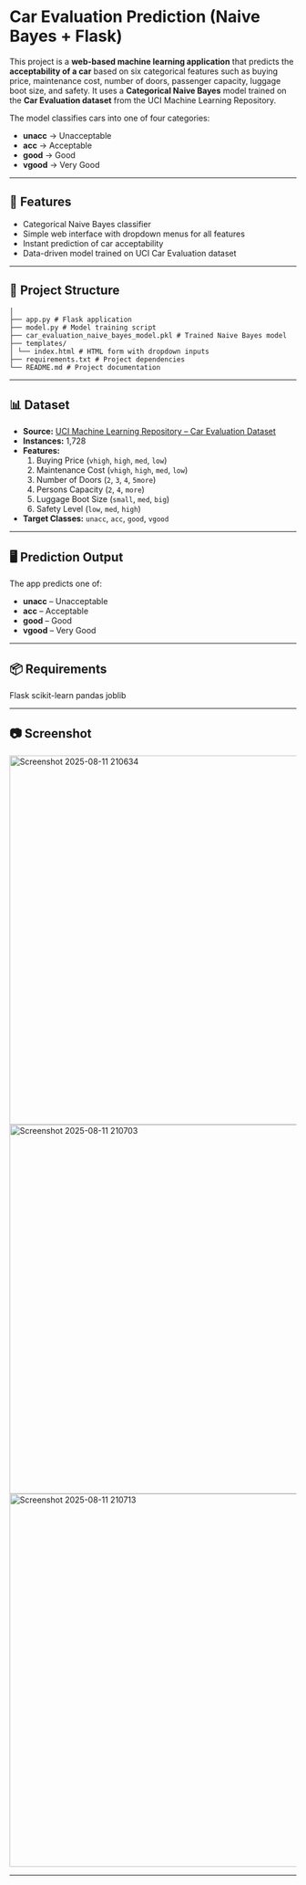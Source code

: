 # Car Evaluation Prediction (Naive Bayes + Flask)

This project is a **web-based machine learning application** that predicts the **acceptability of a car** based on six categorical features such as buying price, maintenance cost, number of doors, passenger capacity, luggage boot size, and safety. It uses a **Categorical Naive Bayes** model trained on the **Car Evaluation dataset** from the UCI Machine Learning Repository.

The model classifies cars into one of four categories:  
- **unacc** → Unacceptable  
- **acc** → Acceptable  
- **good** → Good  
- **vgood** → Very Good  

---

## 🔹 Features
- Categorical Naive Bayes classifier
- Simple web interface with dropdown menus for all features
- Instant prediction of car acceptability
- Data-driven model trained on UCI Car Evaluation dataset

---

## 📂 Project Structure
```car-evaluation-naive-bayes/
│
├── app.py # Flask application
├── model.py # Model training script
├── car_evaluation_naive_bayes_model.pkl # Trained Naive Bayes model
├── templates/
│ └── index.html # HTML form with dropdown inputs
├── requirements.txt # Project dependencies
└── README.md # Project documentation
```

---

## 📊 Dataset
- **Source:** [UCI Machine Learning Repository – Car Evaluation Dataset](https://archive.ics.uci.edu/ml/datasets/car+evaluation)
- **Instances:** 1,728
- **Features:**  
  1. Buying Price (`vhigh`, `high`, `med`, `low`)  
  2. Maintenance Cost (`vhigh`, `high`, `med`, `low`)  
  3. Number of Doors (`2`, `3`, `4`, `5more`)  
  4. Persons Capacity (`2`, `4`, `more`)  
  5. Luggage Boot Size (`small`, `med`, `big`)  
  6. Safety Level (`low`, `med`, `high`)  
- **Target Classes:** `unacc`, `acc`, `good`, `vgood`

---

## 🖥 Prediction Output
The app predicts one of:
- **unacc** – Unacceptable  
- **acc** – Acceptable  
- **good** – Good  
- **vgood** – Very Good  

---

## 📦 Requirements

Flask
scikit-learn
pandas
joblib

---

## 📷 Screenshot
<img width="1366" height="647" alt="Screenshot 2025-08-11 210634" src="https://github.com/user-attachments/assets/468889ec-8fa7-4885-bf40-af43047c3d51" />
<img width="1366" height="647" alt="Screenshot 2025-08-11 210703" src="https://github.com/user-attachments/assets/04e51f9d-d08e-4851-97bd-a34ce34f6346" />
<img width="1366" height="654" alt="Screenshot 2025-08-11 210713" src="https://github.com/user-attachments/assets/8347b894-ca93-4b9b-91d8-49060dcd6fe8" />


---
